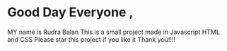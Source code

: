 # Good Day Everyone ,
MY name is Rudra Balan 
This is a small project made in Javascript HTML and CSS 
Please star this project if you like it
Thank you!!!!
